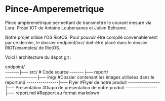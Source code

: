 # Pince-Amperemetrique
Pince ampèremétrique permettant de transmettre le courant mesuré via Lora.
Projet IOT de Antoine Loubersanes et Julien Beltrame.

Notre projet utilise l'OS RiotOS. Pour pouvoir être compilé convenablement par ce dernier, le dossier endpoint/src/ doit-être placé dans 
le dossier RIOT/examples/ de RiotOS.

Voici l'architecture du dépot git :

endpoint/  
-------├── src/                    # Code source
-------├── report/  
----------------├── img/           #Dossier contenant les images utilisées dans le report.md
----------------├── Flyer          #Flyer de notre produit
----------------├── Presentation   #Diapo de présentation de notre produit
----------------├── report.md      #Rapport au format markdown

